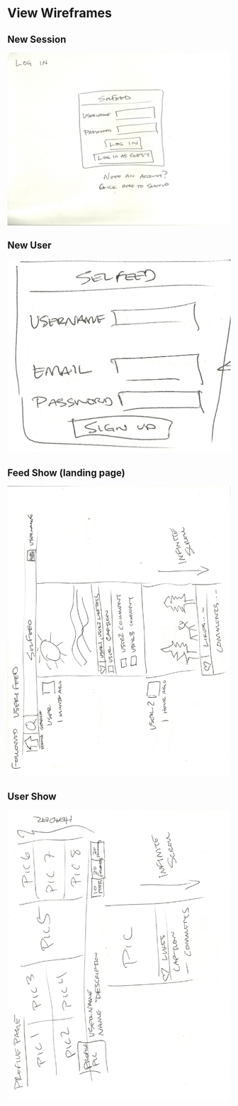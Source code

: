 # View Wireframes

## New Session
![new-session]

## New User
![new-user]

## Feed Show (landing page)
![feed-show]

## User Show
![user-show]

[new-session]: ./wireframes/new_session.jpeg
[feed-show]: ./wireframes/feed_show.jpeg
[new-user]: ./wireframes/new_user.jpeg
[user-show]: ./wireframes/user_show.jpeg
